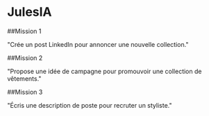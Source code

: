 # JulesIA

##Mission 1

"Crée un post LinkedIn pour annoncer une nouvelle collection."

##Mission 2

"Propose une idée de campagne pour promouvoir une collection de vêtements."

##Mission 3

"Écris une description de poste pour recruter un styliste."
